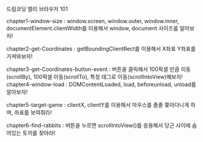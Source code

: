 드림코딩 엘리 브라우저 101

chapter1-window-size : window.screen, window.outer, window.inner, documentElement.clientWidth를 이용해서 window, document 사이즈를 알아보자!

chapter2-get-Coordinates : getBoundingClientRect를 이용해서 X좌표 Y좌표를 가져와보자!

chapter3-get-Coordinates-button-event : 버튼을 클릭해서 100픽셀 만큼 이동(scrollBy), 100픽셀 이동(scrollTo), 특정 태그로 이동(scrollIntoView)해보자!
chapter4-window-load : DOMContentLoaded, load, beforeunload, unload를 알아보자!

chapter5-target-game : clientX, clientY를 이용해서 마우스를 졸졸 쫒아다니게 하며, 좌표를 보여줘라!

chapter6-find-rabbits : 버튼을 누르면 scrollIntoView()를 응용해서 당근 사이에 숨어있는 토끼를 찾아라!

